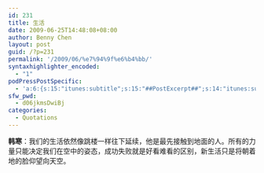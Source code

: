 ```yaml
---
id: 231
title: 生活
date: 2009-06-25T14:48:08+08:00
author: Benny Chen
layout: post
guid: /?p=231
permalink: '/2009/06/%e7%94%9f%e6%b4%bb/'
syntaxhighlighter_encoded:
  - "1"
podPressPostSpecific:
  - 'a:6:{s:15:"itunes:subtitle";s:15:"##PostExcerpt##";s:14:"itunes:summary";s:15:"##PostExcerpt##";s:15:"itunes:keywords";s:17:"##WordPressCats##";s:13:"itunes:author";s:10:"##Global##";s:15:"itunes:explicit";s:7:"Default";s:12:"itunes:block";s:7:"Default";}'
sfw_pwd:
  - d06jkmsDwiBj
categories:
  - Quotations
---
```

**韩寒**：我们的生活依然像跳楼一样往下延续，他是最先接触到地面的人。所有的力量只能决定我们在空中的姿态，成功失败就是好看难看的区别，新生活只是将朝着地的脸仰望向天空。